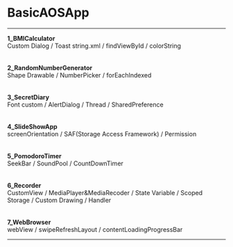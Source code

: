 # BasicAOSApp
___

**1_BMICalculator**</br>
Custom Dialog / Toast string.xml / findViewById / colorString</br>
<br></br>
**2_RandomNumberGenerator**</br>
Shape Drawable / NumberPicker / forEachIndexed</br>
<br></br>
**3_SecretDiary**</br>
Font custom / AlertDialog / Thread / SharedPreference</br>
<br></br>
**4_SlideShowApp**</br>
screenOrientation / SAF(Storage Access Framework) / Permission</br>
<br></br>
**5_PomodoroTimer**</br>
SeekBar / SoundPool / CountDownTimer</br>
<br></br>
**6_Recorder**</br>
CustomView / MediaPlayer&MediaRecoder / State Variable / Scoped Storage / Custom Drawing / Handler</br>
<br></br>
**7_WebBrowser**</br>
webView / swipeRefreshLayout / contentLoadingProgressBar</br>

---

